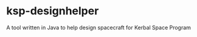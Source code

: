 ksp-designhelper
================

A tool written in Java to help design spacecraft for Kerbal Space Program
